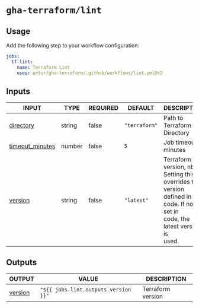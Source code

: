 # `gha-terraform/lint`

## Usage

Add the following step to your workflow configuration:

```yml
jobs:
  tf-lint:
    name: Terraform Lint
    uses: entur/gha-terraform/.github/workflows/lint.yml@v2
```

## Inputs

<!-- AUTO-DOC-INPUT:START - Do not remove or modify this section -->

|                                     INPUT                                     |  TYPE  | REQUIRED |    DEFAULT    |                                                                 DESCRIPTION                                                                  |
|-------------------------------------------------------------------------------|--------|----------|---------------|----------------------------------------------------------------------------------------------------------------------------------------------|
|          <a name="input_directory"></a>[directory](#input_directory)          | string |  false   | `"terraform"` |                                                         Path to Terraform Directory                                                          |
| <a name="input_timeout_minutes"></a>[timeout_minutes](#input_timeout_minutes) | number |  false   |      `5`      |                                                            Job timeout in minutes                                                            |
|             <a name="input_version"></a>[version](#input_version)             | string |  false   |  `"latest"`   | Terraform version, nb: Setting this, <br>overrides the version defined in <br>code. If not set in <br>code, the latest version is <br>used.  |

<!-- AUTO-DOC-INPUT:END -->

## Outputs

<!-- AUTO-DOC-OUTPUT:START - Do not remove or modify this section -->

|                         OUTPUT                          |                VALUE                 |    DESCRIPTION    |
|---------------------------------------------------------|--------------------------------------|-------------------|
| <a name="output_version"></a>[version](#output_version) | `"${{ jobs.lint.outputs.version }}"` | Terraform version |

<!-- AUTO-DOC-OUTPUT:END -->
